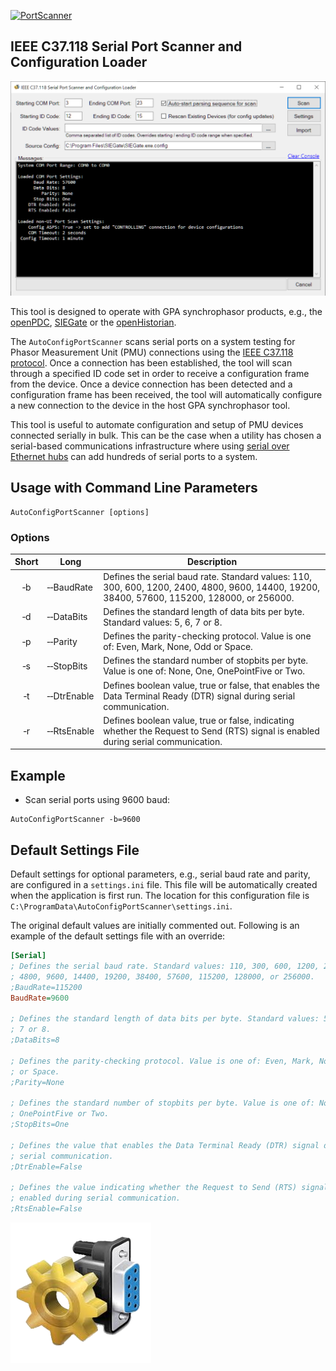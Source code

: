 [![PortScanner](https://gridprotectionalliance.org/images/products/productTitles75/ACPScanner.png)](https://gridprotectionalliance.github.io/PortScanner/)

## IEEE C37.118 Serial Port Scanner and Configuration Loader

![Screen Shot](ScreenShot.png)

This tool is designed to operate with GPA synchrophasor products, e.g., the [openPDC](https://github.com/GridProtectionAlliance/openPDC), [SIEGate](https://github.com/GridProtectionAlliance/SIEGate) or the [openHistorian](https://github.com/GridProtectionAlliance/openHistorian).

The `AutoConfigPortScanner` scans serial ports on a system testing for Phasor Measurement Unit (PMU) connections using the [IEEE C37.118 protocol](https://standards.ieee.org/standard/C37_118_1-2011.html). Once a connection has been established, the tool will scan through a specified ID code set in order to receive a configuration frame from the device. Once a device connection has been detected and a configuration frame has been received, the tool will automatically configure a new connection to the device in the host GPA synchrophasor tool.

This tool is useful to automate configuration and setup of PMU devices connected serially in bulk. This can be the case when a utility has chosen a serial-based communications infrastructure where using [serial over Ethernet hubs](https://www.digi.com/products/networking/infrastructure-management/serial-connectivity/terminal-servers/connectportlts) can add hundreds of serial ports to a system.

## Usage with Command Line Parameters
```shell
AutoConfigPortScanner [options]
```

### Options

| Short | Long | Description |
|:-----:| ---- | ----------- |
| &#x2011;b | &#x2011;&#x2011;BaudRate | Defines the serial baud rate. Standard values: 110, 300, 600, 1200, 2400, 4800, 9600, 14400, 19200, 38400, 57600, 115200, 128000, or 256000. |
| &#x2011;d | &#x2011;&#x2011;DataBits | Defines the standard length of data bits per byte. Standard values: 5, 6, 7 or 8. |
| &#x2011;p | &#x2011;&#x2011;Parity | Defines the parity-checking protocol. Value is one of: Even, Mark, None, Odd or Space. |
| &#x2011;s | &#x2011;&#x2011;StopBits | Defines the standard number of stopbits per byte. Value is one of: None, One, OnePointFive or Two. |
| &#x2011;t | &#x2011;&#x2011;DtrEnable | Defines boolean value, true or false, that enables the Data Terminal Ready (DTR) signal during serial communication. |
| &#x2011;r | &#x2011;&#x2011;RtsEnable | Defines boolean value, true or false, indicating whether the Request to Send (RTS) signal is enabled during serial communication. |

## Example
* Scan serial ports using 9600 baud:
```shell
AutoConfigPortScanner -b=9600
```

## Default Settings File
Default settings for optional parameters, e.g., serial baud rate and parity, are configured in a `settings.ini` file. This file will be automatically created when the application is first run. The location for this configuration file is `C:\ProgramData\AutoConfigPortScanner\settings.ini`.

The original default values are initially commented out. Following is an example of the default settings file with an override:

```ini
[Serial]
; Defines the serial baud rate. Standard values: 110, 300, 600, 1200, 2400,
; 4800, 9600, 14400, 19200, 38400, 57600, 115200, 128000, or 256000.
;BaudRate=115200
BaudRate=9600

; Defines the standard length of data bits per byte. Standard values: 5, 6,
; 7 or 8.
;DataBits=8

; Defines the parity-checking protocol. Value is one of: Even, Mark, None, Odd
; or Space.
;Parity=None

; Defines the standard number of stopbits per byte. Value is one of: None, One,
; OnePointFive or Two.
;StopBits=One

; Defines the value that enables the Data Terminal Ready (DTR) signal during
; serial communication.
;DtrEnable=False

; Defines the value indicating whether the Request to Send (RTS) signal is
; enabled during serial communication.
;RtsEnable=False
```
![PortScanner](PortScanner.png)
